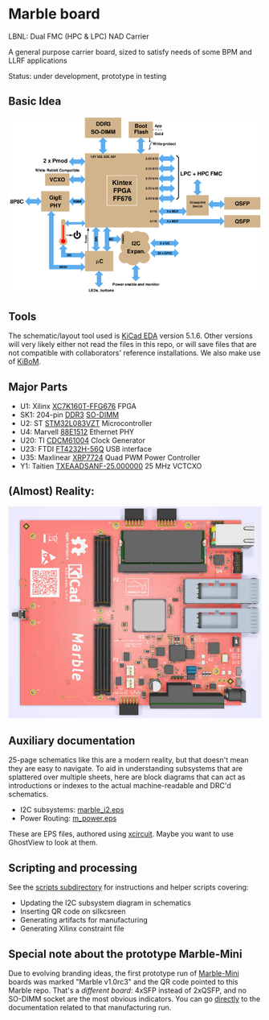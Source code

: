 # Marble board

LBNL: Dual FMC (HPC & LPC) NAD Carrier

A general purpose carrier board, sized to satisfy needs of some BPM and LLRF applications

Status: under development, prototype in testing

## Basic Idea

![block diagram](docs/block_k3.png)

## Tools

The schematic/layout tool used is [KiCad EDA](http://www.kicad-pcb.org/)
version 5.1.6.  Other versions will very likely either not read the files
in this repo, or will save files that are not compatible with
collaborators' reference installations.
We also make use of [KiBoM](https://github.com/SchrodingersGat/KiBoM).


## Major Parts

* U1: Xilinx [XC7K160T-FFG676](https://www.xilinx.com/products/silicon-devices/fpga/kintex-7.html) FPGA
* SK1: 204-pin [DDR3](https://en.wikipedia.org/wiki/DDR3_SDRAM) [SO-DIMM](https://en.wikipedia.org/wiki/SO-DIMM)
* U2: ST [STM32L083VZT](https://www.st.com/resource/en/datasheet/stm32l083vz.pdf) Microcontroller
* U4: Marvell [88E1512](https://www.marvell.com/documents/eoxwrbluvwybgxvagkkf/) Ethernet PHY
* U20: TI [CDCM61004](http://www.ti.com/product/CDCM61004) Clock Generator
* U23: FTDI [FT4232H-56Q](https://www.ftdichip.com/Products/ICs/FT4232H.htm) USB interface
* U35: Maxlinear [XRP7724](https://www.maxlinear.com/product/power-management/universal-pmics/universal-pmics/xrp7724) Quad PWM Power Controller
* Y1: Taitien [TXEAADSANF-25.000000](https://www.taitien.com/wp-content/uploads/2015/12/XO-0076_TX.pdf) 25 MHz VCTCXO

## (Almost) Reality:

![layout](docs/marble_top.png)

## Auxiliary documentation

25-page schematics like this are a modern reality, but that doesn't mean they
are easy to navigate.  To aid in understanding subsystems that are splattered
over multiple sheets, here are block diagrams that can act as introductions or
indexes to the actual machine-readable and DRC'd schematics.

* I2C subsystems: [marble_i2.eps](docs/marble2_i2c.eps)
* Power Routing: [m_power.eps](docs/m_power.eps)

These are EPS files, authored using [xcircuit](http://opencircuitdesign.com/xcircuit/).
Maybe you want to use GhostView to look at them.

## Scripting and processing

See the [scripts subdirectory](scripts) for
instructions and helper scripts covering:

* Updating the I2C subsystem diagram in schematics
* Inserting QR code on silkcsreen
* Generating artifacts for manufacturing
* Generating Xilinx constraint file

## Special note about the prototype Marble-Mini

Due to evolving branding ideas, the first prototype run of
[Marble-Mini](https://github.com/BerkeleyLab/Marble-Mini) boards was
marked "Marble v1.0rc3" and the QR code pointed to this Marble repo.
That's a *different board*: 4xSFP instead of 2xQSFP, and no SO-DIMM socket
are the most obvious indicators.
You can go [directly](https://github.com/BerkeleyLab/Marble-Mini/releases/tag/v1.0rc3)
to the documentation related to that manufacturing run.
